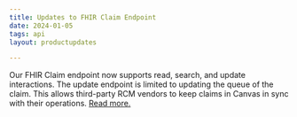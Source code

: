 ```yaml
---
title: Updates to FHIR Claim Endpoint
date: 2024-01-05
tags: api
layout: productupdates

---
```


Our FHIR Claim endpoint now supports read, search, and update interactions. The update endpoint is limited to updating the queue of the claim. This allows third-party RCM vendors to keep claims in Canvas in sync with their operations. [Read more.](/api/claim)

